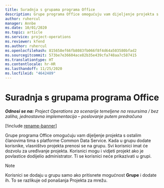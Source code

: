 ```yaml
---
title: Suradnja s grupama programa Office
description: Grupe programa Office omogućuju vam dijeljenje projekta s ostalim članovima tima unutar platforme Common Data Service.
author: ruhercul
manager: Annbe
ms.date: 10/01/2020
ms.topic: article
ms.service: project-operations
ms.reviewer: kfend
ms.author: ruhercul
ms.openlocfilehash: 815658ef66fb8083fb066f8f4d64a503580bfad2
ms.sourcegitcommit: 573be7e36604ace82b35e439cfa748aa7c587415
ms.translationtype: HT
ms.contentlocale: hr-HR
ms.lasthandoff: 11/25/2020
ms.locfileid: "4642489"
---
```

# <a name="collaboration-with-office-groups"></a>Suradnja s grupama programa Office

_**Odnosi se na:** Project Operations za scenarije temeljene na resursima / bez zaliha, jednostavna implementacija – poslovanje putem predračuna_

[!include [rename-banner](~/includes/cc-data-platform-banner.md)]

Grupe programa Office omogućuju vam dijeljenje projekta s ostalim članovima tima s platforme Common Data Service. Kada u grupu dodate korisnike, vlasništvo projekta prenosi se na grupu. Svi korisnici imat će dozvolu za uređivanje projekta. Korisnici mogu i vidjeti projekt ako je povlastice dodijelio administrator. Ti se korisnici neće prikazivati u grupi.

> [!NOTE] 
> Korisnici se dodaju u grupu samo ako pritisnete mogućnost **Grupe** i dodate ih. To se razlikuje od ponašanja Projekta za mrežu. 

